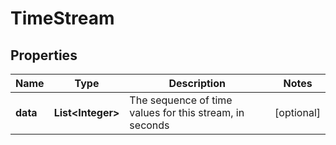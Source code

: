 
# TimeStream

## Properties
Name | Type | Description | Notes
------------ | ------------- | ------------- | -------------
**data** | **List&lt;Integer&gt;** | The sequence of time values for this stream, in seconds |  [optional]



